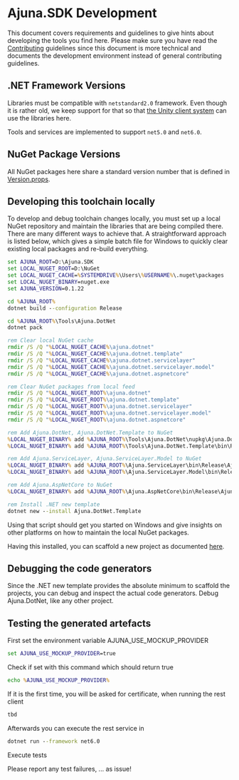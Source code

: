 # Ajuna.SDK Development
This document covers requirements and guidelines to give hints about developing the tools you find here. Please make sure you have read the [Contributing](./CONTRIBUTING.md) guidelines since this document is more technical and documents the development environment instead of general contributing guidelines.

## .NET Framework Versions
Libraries must be compatible with `netstandard2.0` framework. Even though it is rather old, we keep support for that so that [the Unity client system](https://docs.unity3d.com/2019.1/Documentation/Manual/dotnetProfileSupport.html) can use the libraries here.

Tools and services are implemented to support `net5.0` and `net6.0`.

## NuGet Package Versions
All NuGet packages here share a standard version number that is defined in [Version.props](./Version.props).

## Developing this toolchain locally
To develop and debug toolchain changes locally, you must set up a local NuGet repository and maintain the libraries that are being compiled there. There are many different ways to achieve that. A straightforward approach is listed below, which gives a simple batch file for Windows to quickly clear existing local packages and re-build everything.

```bat
set AJUNA_ROOT=D:\Ajuna.SDK
set LOCAL_NUGET_ROOT=D:\NuGet
set LOCAL_NUGET_CACHE=%SYSTEMDRIVE%\Users\%USERNAME%\.nuget\packages
set LOCAL_NUGET_BINARY=nuget.exe
set AJUNA_VERSION=0.1.22

cd %AJUNA_ROOT%
dotnet build --configuration Release

cd %AJUNA_ROOT%\Tools\Ajuna.DotNet
dotnet pack

rem Clear local NuGet cache
rmdir /S /Q "%LOCAL_NUGET_CACHE%\ajuna.dotnet"
rmdir /S /Q "%LOCAL_NUGET_CACHE%\ajuna.dotnet.template"
rmdir /S /Q "%LOCAL_NUGET_CACHE%\ajuna.dotnet.servicelayer"
rmdir /S /Q "%LOCAL_NUGET_CACHE%\ajuna.dotnet.servicelayer.model"
rmdir /S /Q "%LOCAL_NUGET_CACHE%\ajuna.dotnet.aspnetcore"

rem Clear NuGet packages from local feed
rmdir /S /Q "%LOCAL_NUGET_ROOT%\ajuna.dotnet"
rmdir /S /Q "%LOCAL_NUGET_ROOT%\ajuna.dotnet.template"
rmdir /S /Q "%LOCAL_NUGET_ROOT%\ajuna.dotnet.servicelayer"
rmdir /S /Q "%LOCAL_NUGET_ROOT%\ajuna.dotnet.servicelayer.model"
rmdir /S /Q "%LOCAL_NUGET_ROOT%\ajuna.dotnet.aspnetcore"

rem Add Ajuna.DotNet, Ajuna.DotNet.Template to NuGet
%LOCAL_NUGET_BINARY% add %AJUNA_ROOT%\Tools\Ajuna.DotNet\nupkg\Ajuna.DotNet.%AJUNA_VERSION%.nupkg -Source %LOCAL_NUGET_ROOT%
%LOCAL_NUGET_BINARY% add %AJUNA_ROOT%\Tools\Ajuna.DotNet.Template\bin\Release\Ajuna.DotNet.Template.%AJUNA_VERSION%.nupkg -Source %LOCAL_NUGET_ROOT%

rem Add Ajuna.ServiceLayer, Ajuna.ServiceLayer.Model to NuGet
%LOCAL_NUGET_BINARY% add %AJUNA_ROOT%\Ajuna.ServiceLayer\bin\Release\Ajuna.ServiceLayer.%AJUNA_VERSION%.nupkg -Source %LOCAL_NUGET_ROOT%
%LOCAL_NUGET_BINARY% add %AJUNA_ROOT%\Ajuna.ServiceLayer.Model\bin\Release\Ajuna.ServiceLayer.Model.%AJUNA_VERSION%.nupkg -Source %LOCAL_NUGET_ROOT%

rem Add Ajuna.AspNetCore to NuGet
%LOCAL_NUGET_BINARY% add %AJUNA_ROOT%\Ajuna.AspNetCore\bin\Release\Ajuna.AspNetCore.%AJUNA_VERSION%.nupkg -Source %LOCAL_NUGET_ROOT%

rem Install .NET new template
dotnet new --install Ajuna.DotNet.Template
```

Using that script should get you started on Windows and give insights on other platforms on how to maintain the local NuGet packages.

Having this installed, you can scaffold a new project as documented [here](./README.md).

## Debugging the code generators
Since the .NET new template provides the absolute minimum to scaffold the projects, you can debug and inspect the actual code generators. Debug Ajuna.DotNet, like any other project.

## Testing the generated artefacts

First set the environment variable AJUNA_USE_MOCKUP_PROVIDER
```bat
set AJUNA_USE_MOCKUP_PROVIDER=true
```
Check if set with this command which should return true
```bat
echo %AJUNA_USE_MOCKUP_PROVIDER%
```
If it is the first time, you will be asked for certificate, when running the rest client
```bat
tbd
```
Afterwards you can execute the rest service in 
```bat
dotnet run --framework net6.0
```
Execute tests

Please report any test failures, ... as issue!

